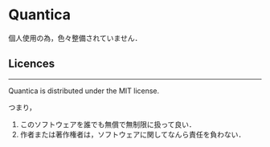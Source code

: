Quantica
========

個人使用の為，色々整備されていません．


## Licences
----

Quantica is distributed under the MIT license.

つまり，

 1. このソフトウェアを誰でも無償で無制限に扱って良い．
 2. 作者または著作権者は，ソフトウェアに関してなんら責任を負わない．

